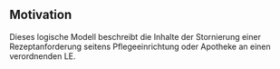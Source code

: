 ## Motivation

Dieses logische Modell beschreibt die Inhalte der Stornierung einer Rezeptanforderung seitens Pflegeeinrichtung oder Apotheke an einen verordnenden LE.
